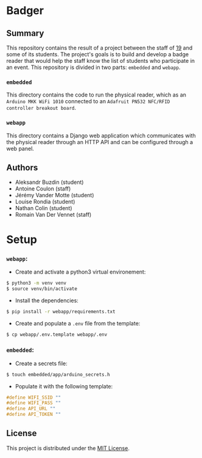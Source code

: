 # Badger

## Summary

This repository contains the result of a project between the staff of [19](https://s19.be) and some of its students.
The project's goals is to build and develop a badge reader that would help the staff know the list of students who participate in an event.
This repository is divided in two parts: `embedded` and `webapp`.

### `embedded`
This directory contains the code to run the physical reader, which as an `Arduino MKK WiFi 1010` connected to an `Adafruit PN532 NFC/RFID controller breakout board`.

### `webapp`
This directory contains a Django web application which communicates with the physical reader through an HTTP API and can be configured through a web panel.

## Authors

- Aleksandr Buzdin (student)
- Antoine Coulon (staff)
- Jérémy Vander Motte (student)
- Louise Rondia (student)
- Nathan Colin (student)
- Romain Van Der Vennet (staff)

# Setup

### `webapp`:
- Create and activate a python3 virtual environement:
```sh
$ python3 -m venv venv
$ source venv/bin/activate
```
- Install the dependencies:
```sh
$ pip install -r webapp/requirements.txt
```
- Create and populate a `.env` file from the template:
```sh
$ cp webapp/.env.template webapp/.env
```

### `embedded`:
- Create a secrets file:
```sh
$ touch embedded/app/arduino_secrets.h
```
- Populate it with the following template:
```c
#define WIFI_SSID ""
#define WIFI_PASS ""
#define API_URL ""
#define API_TOKEN ""
```

## License

This project is distributed under the [MIT License](/LICENSE).
